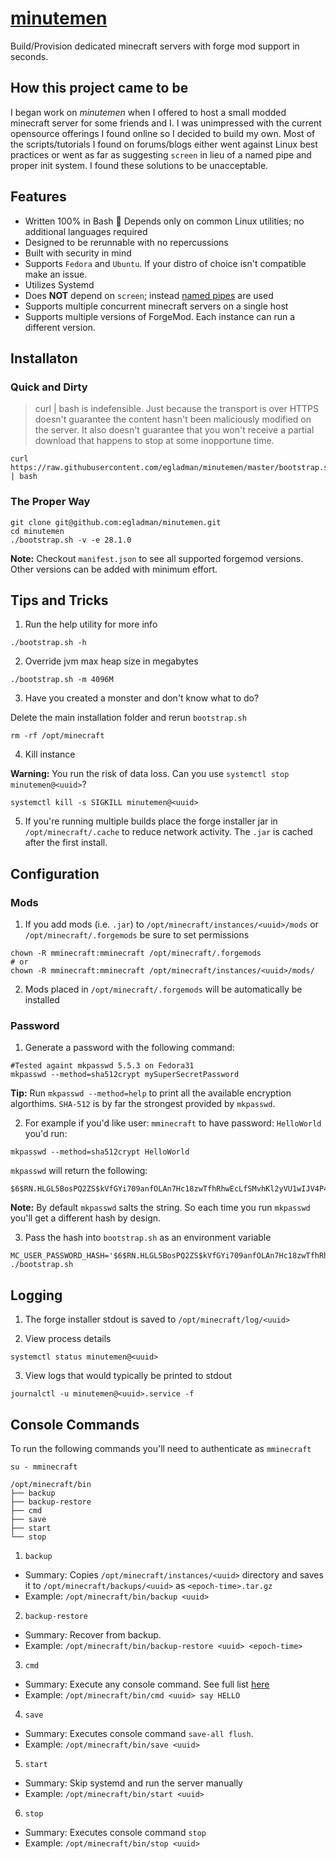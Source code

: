 # [minutemen](https://github.com/egladman/minutemen)

Build/Provision dedicated minecraft servers with forge mod support in seconds.

## How this project came to be

I began work on *minutemen* when I offered to host a small modded minecraft server for some friends and I. I was unimpressed with the current opensource offerings I found online so I decided to build my own. Most of the scripts/tutorials I found on forums/blogs either went against Linux best practices or went as far as suggesting `screen` in lieu of a named pipe and proper init system. I found these solutions to be unacceptable.


## Features

- Written 100% in Bash :muscle: Depends only on common Linux utilities; no additional languages required
- Designed to be rerunnable with no repercussions
- Built with security in mind
- Supports `Fedora` and `Ubuntu`. If your distro of choice isn't compatible make an issue.
- Utilizes Systemd
- Does **NOT** depend on `screen`; instead [named pipes](https://en.wikipedia.org/wiki/Named_pipe) are used
- Supports multiple concurrent minecraft servers on a single host
- Supports multiple versions of ForgeMod. Each instance can run a different version.


## Installaton

### Quick and Dirty

> curl | bash is indefensible. Just because the transport is over HTTPS doesn't guarantee the content hasn't been maliciously modified on the server. It also doesn't guarantee that you won't receive a partial download that happens to stop at some inopportune time. 

```
curl https://raw.githubusercontent.com/egladman/minutemen/master/bootstrap.sh | bash
```


### The Proper Way

```
git clone git@github.com:egladman/minutemen.git
cd minutemen
./bootstrap.sh -v -e 28.1.0
```

**Note:** Checkout `manifest.json` to see all supported forgemod versions. Other versions can be added with minimum effort. 


## Tips and Tricks

1. Run the help utility for more info
```
./bootstrap.sh -h
```

2. Override jvm max heap size in megabytes
```
./bootstrap.sh -m 4096M
```

3. Have you created a monster and don't know what to do?

Delete the main installation folder and rerun `bootstrap.sh`
```
rm -rf /opt/minecraft
```

4. Kill instance

**Warning:** You run the risk of data loss. Can you use `systemctl stop minutemen@<uuid>`?

```
systemctl kill -s SIGKILL minutemen@<uuid>
```

5. If you're running multiple builds place the forge installer jar in `/opt/minecraft/.cache` to reduce network activity. The `.jar` is cached after the first install.


## Configuration

### Mods

1. If you add mods (i.e. `.jar`) to `/opt/minecraft/instances/<uuid>/mods` or `/opt/minecraft/.forgemods` be sure to set permissions
```
chown -R mminecraft:mminecraft /opt/minecraft/.forgemods
# or
chown -R mminecraft:mminecraft /opt/minecraft/instances/<uuid>/mods/
```

2. Mods placed in `/opt/minecraft/.forgemods` will be automatically be installed


### Password

1. Generate a password with the following command:
```
#Tested againt mkpasswd 5.5.3 on Fedora31
mkpasswd --method=sha512crypt mySuperSecretPassword
```

**Tip:** Run `mkpasswd --method=help` to print all the available encryption algorthims. `SHA-512` is by far the strongest provided by `mkpasswd`.


2. For example if you'd like user: `mminecraft` to have password: `HelloWorld` you'd run:
```
mkpasswd --method=sha512crypt HelloWorld
```

`mkpasswd` will return the following:
```
$6$RN.HLGL5BosPQ2ZS$kVfGYi709anfOLAn7Hc18zwTfhRhwEcLfSMvhKl2yVU1wIJV4P4sJTheebx8BMpzr0HWl/cIsp3GK8FO670v9.
```

**Note:** By default `mkpasswd` salts the string. So each time you run `mkpasswd` you'll get a different hash by design.


3. Pass the hash into `bootstrap.sh` as an environment variable
```
MC_USER_PASSWORD_HASH='$6$RN.HLGL5BosPQ2ZS$kVfGYi709anfOLAn7Hc18zwTfhRhwEcLfSMvhKl2yVU1wIJV4P4sJTheebx8BMpzr0HWl/cIsp3GK8FO670v9.' ./bootstrap.sh
```


## Logging

1. The forge installer stdout is saved to `/opt/minecraft/log/<uuid>`

2. View process details
```
systemctl status minutemen@<uuid>
```

3. View logs that would typically be printed to stdout
```
journalctl -u minutemen@<uuid>.service -f
```


## Console Commands

To run the following commands you'll need to authenticate as `mminecraft`
```
su - mminecraft
```

```
/opt/minecraft/bin
├── backup
├── backup-restore
├── cmd
├── save
├── start
└── stop
```

1. `backup`
  - Summary: Copies `/opt/minecraft/instances/<uuid>` directory and saves it to `/opt/minecraft/backups/<uuid>` as `<epoch-time>.tar.gz` 
  - Example: `/opt/minecraft/bin/backup <uuid>`

2. `backup-restore`
  - Summary: Recover from backup.
  - Example: `/opt/minecraft/bin/backup-restore <uuid> <epoch-time>`

3. `cmd`
  - Summary: Execute any console command. See full list [here](https://minecraft.gamepedia.com/Commands) 
  - Example: `/opt/minecraft/bin/cmd <uuid> say HELLO`

4. `save`
  - Summary: Executes console command `save-all flush`.
  - Example: `/opt/minecraft/bin/save <uuid>`
 
5. `start`
  - Summary: Skip systemd and run the server manually
  - Example: `/opt/minecraft/bin/start <uuid>`
  
6. `stop`
  - Summary: Executes console command `stop`
  - Example: `/opt/minecraft/bin/stop <uuid>`
